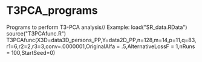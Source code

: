 # T3PCA_programs
Programs to perform T3-PCA analysis//
Example:
load("SR_data.RData")
source("T3PCAfunc.R")
T3PCAfunc(X3D=data3D_persons_PP,Y=data2D_PP,n=128,m=14,p=11,q=83,r1=6,r2=2,r3=3,conv=.0000001,OriginalAlfa = .5,AlternativeLossF = 1,nRuns = 100,StartSeed=0)
